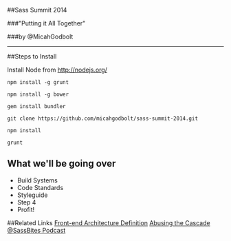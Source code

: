 ##Sass Summit 2014

###"Putting it All Together"

###by @MicahGodbolt

<hr>


##Steps to Install

Install Node from http://nodejs.org/

`npm install -g grunt`

`npm install -g bower`

`gem install bundler`

`git clone https://github.com/micahgodbolt/sass-summit-2014.git`

`npm install`

`grunt`


## What we'll be going over
- Build Systems
- Code Standards
- Styleguide
- Step 4
- Profit!

##Related Links
[Front-end Architecture Definition](https://github.com/micahgodbolt/front-end-architecture)
[Abusing the Cascade](http://www.phase2technology.com/blog/used-and-abused-css-inheritance-and-our-misuse-of-the-cascade/)
[@SassBites Podcast](https://www.youtube.com/user/sassbites)
